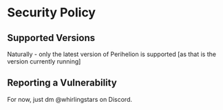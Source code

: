 # Security Policy

## Supported Versions

Naturally - only the latest version of Perihelion is supported \[as that is the version currently running]

## Reporting a Vulnerability

For now, just dm @whirlingstars on Discord.
